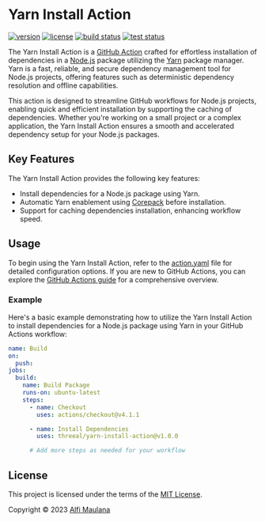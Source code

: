 # Yarn Install Action

[![version](https://img.shields.io/github/v/release/threeal/yarn-install-action?style=flat-square)](https://github.com/threeal/yarn-install-action/releases)
[![license](https://img.shields.io/github/license/threeal/yarn-install-action?style=flat-square)](./LICENSE)
[![build status](https://img.shields.io/github/actions/workflow/status/threeal/yarn-install-action/build.yaml?branch=main&label=build&style=flat-square)](https://github.com/threeal/yarn-install-action/actions/workflows/build.yaml)
[![test status](https://img.shields.io/github/actions/workflow/status/threeal/yarn-install-action/test.yaml?branch=main&label=test&style=flat-square)](https://github.com/threeal/yarn-install-action/actions/workflows/test.yaml)

The Yarn Install Action is a [GitHub Action](https://github.com/features/actions) crafted for effortless installation of dependencies in a [Node.js](https://nodejs.org/en) package utilizing the [Yarn](https://yarnpkg.com/) package manager.
Yarn is a fast, reliable, and secure dependency management tool for Node.js projects, offering features such as deterministic dependency resolution and offline capabilities.

This action is designed to streamline GitHub workflows for Node.js projects, enabling quick and efficient installation by supporting the caching of dependencies. Whether you're working on a small project or a complex application, the Yarn Install Action ensures a smooth and accelerated dependency setup for your Node.js packages.

## Key Features

The Yarn Install Action provides the following key features:

- Install dependencies for a Node.js package using Yarn.
- Automatic Yarn enablement using [Corepack](https://nodejs.org/api/corepack.html) before installation.
- Support for caching dependencies installation, enhancing workflow speed.

## Usage

To begin using the Yarn Install Action, refer to the [action.yaml](./action.yaml) file for detailed configuration options.
If you are new to GitHub Actions, you can explore the [GitHub Actions guide](https://docs.github.com/en/actions/learn-github-actions/understanding-github-actions) for a comprehensive overview.

### Example

Here's a basic example demonstrating how to utilize the Yarn Install Action to install dependencies for a Node.js package using Yarn in your GitHub Actions workflow:

```yaml
name: Build
on:
  push:
jobs:
  build:
    name: Build Package
    runs-on: ubuntu-latest
    steps:
      - name: Checkout
        uses: actions/checkout@v4.1.1

      - name: Install Dependencies
        uses: threeal/yarn-install-action@v1.0.0

      # Add more steps as needed for your workflow
```

## License

This project is licensed under the terms of the [MIT License](./LICENSE).

Copyright © 2023 [Alfi Maulana](https://github.com/threeal/)
